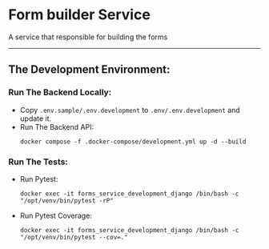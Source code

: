 # Form builder Service
A service that responsible for building the forms

---

## The Development Environment:

### Run The Backend Locally:
- Copy `.env.sample/.env.development` to `.env/.env.development` and update it.
- Run The Backend API:
  ```shell
  docker compose -f .docker-compose/development.yml up -d --build
  ```

### Run The Tests:
- Run Pytest:
  ```shell
  docker exec -it forms_service_development_django /bin/bash -c "/opt/venv/bin/pytest -rP"
  ```
- Run Pytest Coverage:
  ```shell
  docker exec -it forms_service_development_django /bin/bash -c "/opt/venv/bin/pytest --cov=."
  ```
